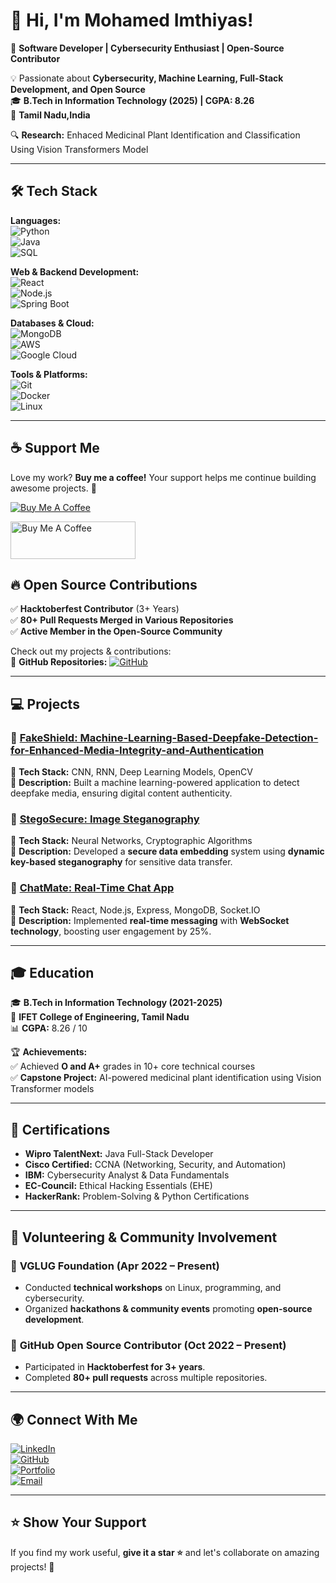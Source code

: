 # 👋 Hi, I'm Mohamed Imthiyas!  

🚀 **Software Developer | Cybersecurity Enthusiast | Open-Source Contributor**  

💡 Passionate about **Cybersecurity, Machine Learning, Full-Stack Development, and Open Source**  
🎓 **B.Tech in Information Technology (2025) | CGPA: 8.26**  
📍 **Tamil Nadu,India**  

🔍 **Research:** Enhaced Medicinal Plant Identification and Classification Using Vision Transformers Model  

---

## 🛠️ Tech Stack  

**Languages:**  
![Python](https://img.shields.io/badge/Python-3776AB?style=for-the-badge&logo=python&logoColor=white)  
![Java](https://img.shields.io/badge/Java-ED8B00?style=for-the-badge&logo=openjdk&logoColor=white)  
![SQL](https://img.shields.io/badge/SQL-CC2927?style=for-the-badge&logo=database&logoColor=white)  

**Web & Backend Development:**  
![React](https://img.shields.io/badge/React-20232A?style=for-the-badge&logo=react&logoColor=61DAFB)  
![Node.js](https://img.shields.io/badge/Node.js-43853D?style=for-the-badge&logo=node.js&logoColor=white)  
![Spring Boot](https://img.shields.io/badge/Spring%20Boot-6DB33F?style=for-the-badge&logo=spring-boot&logoColor=white)  

**Databases & Cloud:**  
![MongoDB](https://img.shields.io/badge/MongoDB-4EA94B?style=for-the-badge&logo=mongodb&logoColor=white)  
![AWS](https://img.shields.io/badge/AWS-232F3E?style=for-the-badge&logo=amazon-aws&logoColor=white)  
![Google Cloud](https://img.shields.io/badge/Google%20Cloud-4285F4?style=for-the-badge&logo=google-cloud&logoColor=white)  

**Tools & Platforms:**  
![Git](https://img.shields.io/badge/Git-F05032?style=for-the-badge&logo=git&logoColor=white)  
![Docker](https://img.shields.io/badge/Docker-2496ED?style=for-the-badge&logo=docker&logoColor=white)  
![Linux](https://img.shields.io/badge/Linux-FCC624?style=for-the-badge&logo=linux&logoColor=black)  

---
## ☕ Support Me  

Love my work? **Buy me a coffee!** Your support helps me continue building awesome projects. 💖  

[![Buy Me A Coffee](https://img.shields.io/badge/Buy%20Me%20a%20Coffee-Support-orange?style=flat-square&logo=buymeacoffee)](https://buymeacoffee.com/imthiyas25)

<a href="https://www.buymeacoffee.com/yourusername" target="_blank">
    <img src="https://cdn.buymeacoffee.com/buttons/v2/default-yellow.png" alt="Buy Me A Coffee" width="200" height="60">
</a>

## 🔥 Open Source Contributions  

✅ **Hacktoberfest Contributor** (3+ Years)  
✅ **80+ Pull Requests Merged in Various Repositories**  
✅ **Active Member in the Open-Source Community**  

Check out my projects & contributions:  
📂 **GitHub Repositories:** [![GitHub](https://img.shields.io/badge/GitHub-View%20Repos-blue?style=flat-square&logo=github)](https://github.com/imthiyas25?tab=repositories)  

---

## 💻 Projects  

### 🔹 **[FakeShield: Machine-Learning-Based-Deepfake-Detection-for-Enhanced-Media-Integrity-and-Authentication ](https://github.com/imthiyas25/Machine-Learning-Based-Deepfake-Detection-for-Enhanced-Media-Integrity-and-Authentication)**  
🔹 **Tech Stack:** CNN, RNN, Deep Learning Models, OpenCV  
🔹 **Description:** Built a machine learning-powered application to detect deepfake media, ensuring digital content authenticity.  

### 🔹 **[StegoSecure: Image Steganography](https://github.com/imthiyas25/Image-Steganography)**  
🔹 **Tech Stack:** Neural Networks, Cryptographic Algorithms  
🔹 **Description:** Developed a **secure data embedding** system using **dynamic key-based steganography** for sensitive data transfer.  

### 🔹 **[ChatMate: Real-Time Chat App](https://github.com/imthiyas25/simple-chating-app)**  
🔹 **Tech Stack:** React, Node.js, Express, MongoDB, Socket.IO  
🔹 **Description:** Implemented **real-time messaging** with **WebSocket technology**, boosting user engagement by 25%.  

---

## 🎓 Education  

🎓 **B.Tech in Information Technology (2021-2025)**  
🏫 **IFET College of Engineering, Tamil Nadu**  
📊 **CGPA:** 8.26 / 10  

🏆 **Achievements:**  
✅ Achieved **O and A+** grades in 10+ core technical courses  
✅ **Capstone Project:** AI-powered medicinal plant identification using Vision Transformer models  

---

## 🏅 Certifications  

- **Wipro TalentNext:** Java Full-Stack Developer  
- **Cisco Certified:** CCNA (Networking, Security, and Automation)  
- **IBM:** Cybersecurity Analyst & Data Fundamentals  
- **EC-Council:** Ethical Hacking Essentials (EHE)  
- **HackerRank:** Problem-Solving & Python Certifications  

---

## 🎤 Volunteering & Community Involvement  

### 🔹 **VGLUG Foundation (Apr 2022 – Present)**  
- Conducted **technical workshops** on Linux, programming, and cybersecurity.  
- Organized **hackathons & community events** promoting **open-source development**.  

### 🔹 **GitHub Open Source Contributor (Oct 2022 – Present)**  
- Participated in **Hacktoberfest for 3+ years**.  
- Completed **80+ pull requests** across multiple repositories.  

---

## 🌍 Connect With Me  

[![LinkedIn](https://img.shields.io/badge/LinkedIn-Connect-blue?style=flat-square&logo=linkedin)](https://www.linkedin.com/in/mohamed-imthiyas-btech-it/)  
[![GitHub](https://img.shields.io/badge/GitHub-Follow-black?style=flat-square&logo=github)](https://github.com/imthiyas25)  
[![Portfolio](https://img.shields.io/badge/Portfolio-Visit-brightgreen?style=flat-square)](https://your-portfolio.com)  
[![Email](https://img.shields.io/badge/Email-Contact-red?style=flat-square&logo=gmail)](mailto:imthiyas.btechit@gmail.com)  

---

## ⭐ Show Your Support  

If you find my work useful, **give it a star ⭐** and let's collaborate on amazing projects! 🚀  
